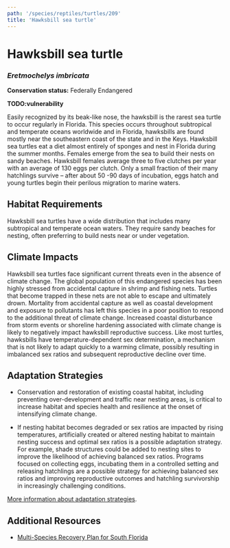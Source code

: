 ```yaml
---
path: '/species/reptiles/turtles/209'
title: 'Hawksbill sea turtle'
---
```


# Hawksbill sea turtle
### *Eretmochelys imbricata*



**Conservation status:** Federally Endangered

**TODO:vulnerability**

Easily recognized by its beak-like nose, the hawksbill is the rarest sea turtle to occur regularly in Florida.  This species occurs throughout subtropical and temperate oceans worldwide and in Florida, hawksbills are found mostly near the southeastern coast of the state and in the Keys.  Hawksbill sea turtles eat a diet almost entirely of sponges and nest in Florida during the summer months.  Females emerge from the sea to build their nests on sandy beaches.  Hawksbill females average three to five clutches per year with an average of 130 eggs per clutch.  Only a small fraction of their many hatchlings survive – after about 50 -90 days of incubation, eggs hatch and young turtles begin their perilous migration to marine waters.

    
## Habitat Requirements

Hawksbill sea turtles have a wide distribution that includes many subtropical and temperate ocean waters. They require sandy beaches for nesting, often preferring to build nests near or under vegetation.

## Climate Impacts

Hawksbill sea turtles face significant current threats even in the absence of climate change.  The global population of this endangered species has been highly stressed from accidental capture in shrimp and fishing nets.  Turtles that become trapped in these nets are not able to escape and ultimately drown.  Mortality from accidental capture as well as coastal development and exposure to pollutants has left this species in a poor position to respond to the additional threat of climate change.  Increased coastal disturbance from storm events or shoreline hardening associated with climate change is likely to negatively impact hawksbill reproductive success.  Like most turtles, hawksbills have temperature-dependent sex determination, a mechanism that is not likely to adapt quickly to a warming climate, possibly resulting in imbalanced sex ratios and subsequent reproductive decline over time.

## Adaptation Strategies

- Conservation and restoration of existing coastal habitat, including preventing over-development and traffic near nesting areas, is critical to increase habitat and species health and resilience at the onset of intensifying climate change.

- If nesting habitat becomes degraded or sex ratios are impacted by rising temperatures, artificially created or altered nesting habitat to maintain nesting success and optimal sex ratios is a possible adaptation strategy.  For example, shade structures could be added to nesting sites to improve the likelihood of achieving balanced sex ratios.  Programs focused on collecting eggs, incubating them in a controlled setting and releasing hatchlings are a possible strategy for achieving balanced sex ratios and improving reproductive outcomes and hatchling survivorship in increasingly challenging conditions.


[More information about adaptation strategies](/strategies).


## Additional Resources

- [Multi-Species Recovery Plan for South Florida](https://ecos.fws.gov/docs/recovery_plan/sfl_msrp/SFL_MSRP_Species.pdf)
